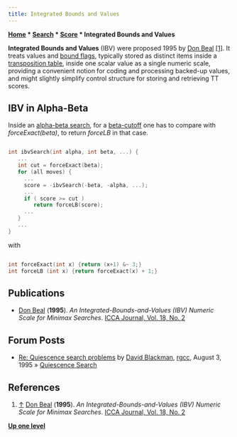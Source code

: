 ```yaml
---
title: Integrated Bounds and Values
---
```

**[Home](Home "Home") \* [Search](Search "Search") \* [Score](Score "Score") \* Integrated Bounds and Values**


**Integrated Bounds and Values** (IBV) were proposed 1995 by [Don Beal](Don_Beal "Don Beal") <a id="cite-note-1" href="#cite-ref-1">[1]</a>. It treats values and [bound flags](Bound "Bound"), typically stored as distinct items inside a [transposition table](Transposition_Table "Transposition Table"), inside one scalar value as a single numeric scale, providing a convenient notion for coding and processing backed-up values, and might slightly simplify control structure for storing and retrieving TT scores.



## IBV in Alpha-Beta


Inside an [alpha-beta search](Alpha-Beta "Alpha-Beta"), for a [beta-cutoff](Beta-Cutoff "Beta-Cutoff") one has to compare with *forceExact(beta)*, to return *forceLB* in that case.




```C++

int ibvSearch(int alpha, int beta, ...) {
   ...
   int cut = forceExact(beta);
   for (all moves) {
     ...
     score = -ibvSearch(-beta, -alpha, ...);
     ...
     if ( score >= cut )
        return forceLB(score);
     ...
   }
   ... 
}

```

with




```C++

int forceExact(int x) {return (x+1) &~ 3;}
int forceLB (int x) {return forceExact(x) + 1;}

```

## Publications


* [Don Beal](Don_Beal "Don Beal") (**1995**). *An Integrated-Bounds-and-Values (IBV) Numeric Scale for Minimax Searches*. [ICCA Journal, Vol. 18, No. 2](ICGA_Journal#18_2 "ICGA Journal")


## Forum Posts


* [Re: Quiescence search problems](https://groups.google.com/group/rec.games.chess.computer/msg/fedfcfaf26d04dfa) by [David Blackman](David_Blackman "David Blackman"), [rgcc](Computer_Chess_Forums "Computer Chess Forums"), August 3, 1995 » [Quiescence Search](Quiescence_Search "Quiescence Search")


## References


1. <a id="cite-ref-1" href="#cite-note-1">↑</a> [Don Beal](Don_Beal "Don Beal") (**1995**). *An Integrated-Bounds-and-Values (IBV) Numeric Scale for Minimax Searches*. [ICCA Journal, Vol. 18, No. 2](ICGA_Journal#18_2 "ICGA Journal")

**[Up one level](Score "Score")**







 
